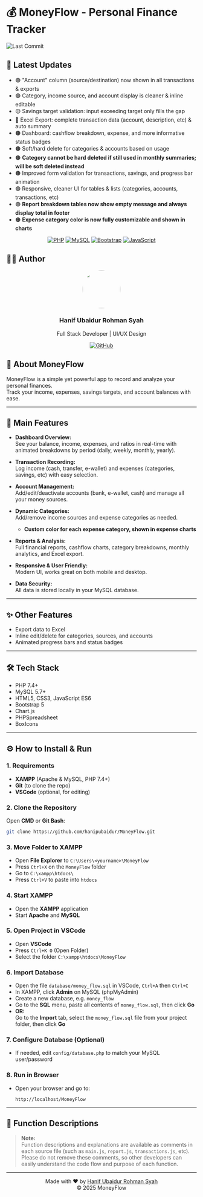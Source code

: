 # 💰 MoneyFlow - Personal Finance Tracker

![Last Commit](https://img.shields.io/github/last-commit/hanipubaidur/MoneyFlow?style=flat-square)

## 📝 Latest Updates
- 🟢 "Account" column (source/destination) now shown in all transactions & exports
- 🟣 Category, income source, and account display is cleaner & inline editable
- 🟡 Savings target validation: input exceeding target only fills the gap
- 🔵 Excel Export: complete transaction data (account, description, etc) & auto summary
- 🟠 Dashboard: cashflow breakdown, expense, and more informative status badges
- 🟤 Soft/hard delete for categories & accounts based on usage
- 🟤 **Category cannot be hard deleted if still used in monthly summaries; will be soft deleted instead**
- 🟤 Improved form validation for transactions, savings, and progress bar animation
- 🟢 Responsive, cleaner UI for tables & lists (categories, accounts, transactions, etc)
- 🟣 **Report breakdown tables now show empty message and always display total in footer**
- 🟠 **Expense category color is now fully customizable and shown in charts**

<div align="center">
  
[![PHP](https://img.shields.io/badge/PHP-7.4%2B-blue?style=for-the-badge&logo=php)](https://www.php.net)
[![MySQL](https://img.shields.io/badge/MySQL-5.7%2B-blue?style=for-the-badge&logo=mysql)](https://www.mysql.com)
[![Bootstrap](https://img.shields.io/badge/Bootstrap-5.1-blueviolet?style=for-the-badge&logo=bootstrap)](https://getbootstrap.com)
[![JavaScript](https://img.shields.io/badge/JavaScript-ES6-yellow?style=for-the-badge&logo=javascript)](https://developer.mozilla.org/en-US/docs/Web/JavaScript)

</div>

## 👨‍💻 Author

<div align="center">
  <a href="https://github.com/hanipubaidur">
    <img src="https://avatars.githubusercontent.com/hanipubaidur" width="100px" style="border-radius:50%"/>
  </a>
  <h3>Hanif Ubaidur Rohman Syah</h3>
  <p>Full Stack Developer | UI/UX Design</p>
  
  [![GitHub](https://img.shields.io/badge/GitHub-hanipubaidur-181717?style=flat&logo=github)](https://github.com/hanipubaidur)
</div>

## 🌟 About MoneyFlow

MoneyFlow is a simple yet powerful app to record and analyze your personal finances.  
Track your income, expenses, savings targets, and account balances with ease.

---

## 🚀 Main Features

- **Dashboard Overview:**  
  See your balance, income, expenses, and ratios in real-time with animated breakdowns by period (daily, weekly, monthly, yearly).

- **Transaction Recording:**  
  Log income (cash, transfer, e-wallet) and expenses (categories, savings, etc) with easy selection.

- **Account Management:**  
  Add/edit/deactivate accounts (bank, e-wallet, cash) and manage all your money sources.

- **Dynamic Categories:**  
  Add/remove income sources and expense categories as needed.
  - **Custom color for each expense category, shown in expense charts**

- **Reports & Analysis:**  
  Full financial reports, cashflow charts, category breakdowns, monthly analytics, and Excel export.

- **Responsive & User Friendly:**  
  Modern UI, works great on both mobile and desktop.

- **Data Security:**  
  All data is stored locally in your MySQL database.

---

## ✨ Other Features

- Export data to Excel
- Inline edit/delete for categories, sources, and accounts
- Animated progress bars and status badges

---

## 🛠️ Tech Stack

- PHP 7.4+
- MySQL 5.7+
- HTML5, CSS3, JavaScript ES6
- Bootstrap 5
- Chart.js
- PHPSpreadsheet
- BoxIcons

---

## ⚙️ How to Install & Run

### 1. **Requirements**
- **XAMPP** (Apache & MySQL, PHP 7.4+)
- **Git** (to clone the repo)
- **VSCode** (optional, for editing)

### 2. **Clone the Repository**
Open **CMD** or **Git Bash**:
```bash
git clone https://github.com/hanipubaidur/MoneyFlow.git
```

### 3. **Move Folder to XAMPP**
- Open **File Explorer** to `C:\Users\<yourname>\MoneyFlow`
- Press `Ctrl+X` on the `MoneyFlow` folder
- Go to `C:\xampp\htdocs\`
- Press `Ctrl+V` to paste into `htdocs`

### 4. **Start XAMPP**
- Open the **XAMPP** application
- Start **Apache** and **MySQL**

### 5. **Open Project in VSCode**
- Open **VSCode**
- Press `Ctrl+K O` (Open Folder)
- Select the folder `C:\xampp\htdocs\MoneyFlow`

### 6. **Import Database**
- Open the file `database/money_flow.sql` in VSCode, `Ctrl+A` then `Ctrl+C`
- In XAMPP, click **Admin** on MySQL (phpMyAdmin)
- Create a new database, e.g. `money_flow`
- Go to the **SQL** menu, paste all contents of `money_flow.sql`, then click **Go**
- **OR:**  
  Go to the **Import** tab, select the `money_flow.sql` file from your project folder, then click **Go**

### 7. **Configure Database (Optional)**
- If needed, edit `config/database.php` to match your MySQL user/password

### 8. **Run in Browser**
- Open your browser and go to:  
  ```
  http://localhost/MoneyFlow
  ```

---

## 🧩 Function Descriptions

> **Note:**  
> Function descriptions and explanations are available as comments in each source file (such as `main.js`, `report.js`, `transactions.js`, etc).  
> Please do not remove these comments, so other developers can easily understand the code flow and purpose of each function.

---

<div align="center">
  Made with ❤️ by <a href="https://github.com/hanipubaidur">Hanif Ubaidur Rohman Syah</a>
  <br>
  © 2025 MoneyFlow
</div>